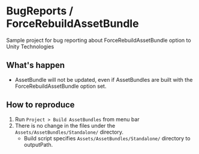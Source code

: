 # BugReports / ForceRebuildAssetBundle

Sample project for bug reporting about ForceRebuildAssetBundle option to Unity Technologies

## What's happen

* AssetBundle will not be updated, even if AssetBundles are built with the ForceRebuildAssetBundle option set.

## How to reproduce

1. Run `Project > Build AssetBundles` from menu bar
1. There is no change in the files under the `Assets/AssetBundles/Standalone/` directory.
    * Build script specifies `Assets/AssetBundles/Standalone/` directory to outputPath.
